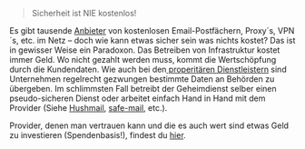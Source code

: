 > Sicherheit ist NIE kostenlos!

Es gibt tausende <a href="https://www.privacy-handbuch.de/handbuch_22b2.htm" target="_blank">Anbieter</a> von kostenlosen Email-Postfächern, Proxy´s,
VPN´s, etc. im Netz – doch wie kann etwas sicher sein was nichts kostet?
Das ist in gewisser Weise ein Paradoxon. Das Betreiben von Infrastruktur
kostet immer Geld. Wo nicht gezahlt werden muss, kommt die Wertschöpfung
durch die Kundendaten. Wie auch bei den<a title="Properitäre Dienste &amp; der Geheimdienst" href="properitaere_dienste.html" target="_blank"> properitären Dienstleistern</a>
sind Unternehmen regelrecht gezwungen bestimmte Daten an Behörden zu
übergeben. Im schlimmsten Fall betreibt der Geheimdienst selber einen
pseudo-sicheren Dienst oder arbeitet einfach Hand in Hand mit dem
Provider (Siehe <a href="http://www.wired.com/2007/11/hushmail-to-war/" target="_blank">Hushmail</a>, <a href="https://www.deepdotweb.com/jolly-rogers-security-guide-for-beginners/are-you-using-safe-mail-net/" target="_blank">safe-mail</a>, etc.).

Provider, denen man vertrauen kann und die es auch wert sind etwas Geld
zu investieren (Spendenbasis!), findest du [hier](../links/provider.md).



